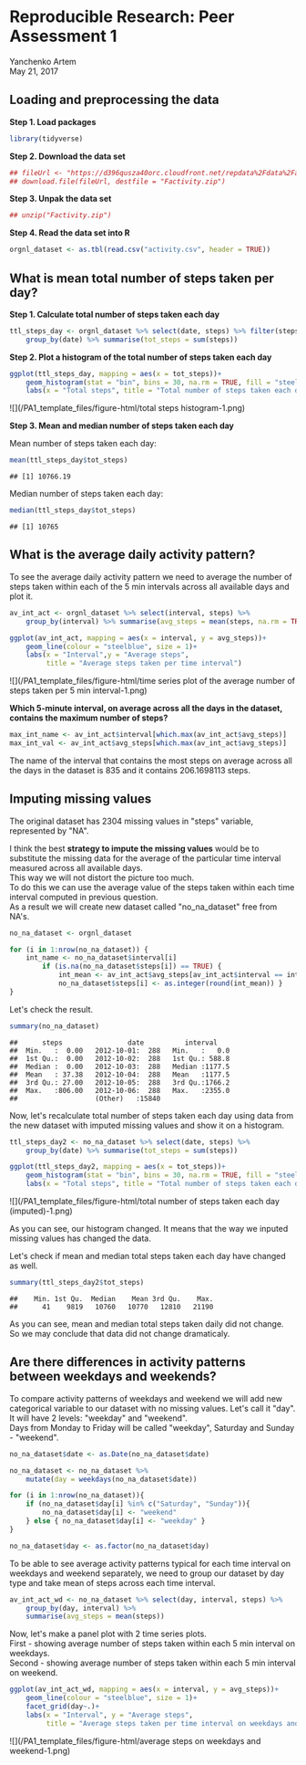 # Reproducible Research: Peer Assessment 1
Yanchenko Artem  
May 21, 2017  


## Loading and preprocessing the data

**Step 1. Load packages**  


```r
library(tidyverse)
```

**Step 2. Download the data set**  


```r
## fileUrl <- "https://d396qusza40orc.cloudfront.net/repdata%2Fdata%2Factivity.zip"
## download.file(fileUrl, destfile = "Factivity.zip")
```

**Step 3. Unpak the data set**  


```r
## unzip("Factivity.zip")
```

**Step 4. Read the data set into R**  


```r
orgnl_dataset <- as.tbl(read.csv("activity.csv", header = TRUE))
```

## What is mean total number of steps taken per day?

**Step 1. Calculate total number of steps taken each day**  


```r
ttl_steps_day <- orgnl_dataset %>% select(date, steps) %>% filter(steps != "NA") %>%
    group_by(date) %>% summarise(tot_steps = sum(steps))
```

**Step 2. Plot a histogram of the total number of steps taken each day**  


```r
ggplot(ttl_steps_day, mapping = aes(x = tot_steps))+
    geom_histogram(stat = "bin", bins = 30, na.rm = TRUE, fill = "steelblue")+
    labs(x = "Total steps", title = "Total number of steps taken each day")
```

![](/PA1_template_files/figure-html/total steps histogram-1.png)<!-- -->

**Step 3. Mean and median number of steps taken each day**  

Mean number of steps taken each day:  

```r
mean(ttl_steps_day$tot_steps)
```

```
## [1] 10766.19
```

Median number of steps taken each day:  

```r
median(ttl_steps_day$tot_steps)
```

```
## [1] 10765
```

## What is the average daily activity pattern?

To see the average daily activity pattern we need to average the number of steps taken within each of the 5 min intervals across all available days and plot it.


```r
av_int_act <- orgnl_dataset %>% select(interval, steps) %>%
    group_by(interval) %>% summarise(avg_steps = mean(steps, na.rm = TRUE))

ggplot(av_int_act, mapping = aes(x = interval, y = avg_steps))+
    geom_line(colour = "steelblue", size = 1)+
    labs(x = "Interval",y = "Average steps",
         title = "Average steps taken per time interval")
```

![](/PA1_template_files/figure-html/time series plot of the average number of steps taken per 5 min interval-1.png)<!-- -->

**Which 5-minute interval, on average across all the days in the dataset, contains the maximum number of steps?**  

```r
max_int_name <- av_int_act$interval[which.max(av_int_act$avg_steps)]
max_int_val <- av_int_act$avg_steps[which.max(av_int_act$avg_steps)]
```

The name of the interval that contains the most steps on average across all the days in the dataset is 835 and it contains 206.1698113 steps.

## Imputing missing values

The original dataset has 2304 missing values in "steps" variable, represented by "NA".  

I think the best **strategy to impute the missing values** would be to substitute the missing data for the average of the particular time interval measured across all available days.  
This way we will not distort the picture too much.  
To do this we can use the average value of the steps taken within each time interval computed in previous question.  
As a result we will create new dataset called "no_na_dataset" free from NA's.


```r
no_na_dataset <- orgnl_dataset

for (i in 1:nrow(no_na_dataset)) {
    int_name <- no_na_dataset$interval[i]
        if (is.na(no_na_dataset$steps[i]) == TRUE) {
            int_mean <- av_int_act$avg_steps[av_int_act$interval == int_name]
            no_na_dataset$steps[i] <- as.integer(round(int_mean)) }
}
```

Let's check the result.  

```r
summary(no_na_dataset)
```

```
##      steps                date          interval     
##  Min.   :  0.00   2012-10-01:  288   Min.   :   0.0  
##  1st Qu.:  0.00   2012-10-02:  288   1st Qu.: 588.8  
##  Median :  0.00   2012-10-03:  288   Median :1177.5  
##  Mean   : 37.38   2012-10-04:  288   Mean   :1177.5  
##  3rd Qu.: 27.00   2012-10-05:  288   3rd Qu.:1766.2  
##  Max.   :806.00   2012-10-06:  288   Max.   :2355.0  
##                   (Other)   :15840
```

Now, let's recalculate total number of steps taken each day using data from the new dataset with imputed missing values and show it on a histogram.  


```r
ttl_steps_day2 <- no_na_dataset %>% select(date, steps) %>%
    group_by(date) %>% summarise(tot_steps = sum(steps))

ggplot(ttl_steps_day2, mapping = aes(x = tot_steps))+
    geom_histogram(stat = "bin", bins = 30, na.rm = TRUE, fill = "steelblue")+
    labs(x = "Total steps", title = "Total number of steps taken each day (imputed)")
```

![](/PA1_template_files/figure-html/total number of steps taken each day (imputed)-1.png)<!-- -->

As you can see, our histogram changed. It means that the way we inputed missing values has changed the data.  


Let's check if mean and median total steps taken each day have changed as well.  

```r
summary(ttl_steps_day2$tot_steps)
```

```
##    Min. 1st Qu.  Median    Mean 3rd Qu.    Max. 
##      41    9819   10760   10770   12810   21190
```

As you can see, mean and median total steps taken daily did not change.  
So we may conclude that data did not change dramaticaly.  

## Are there differences in activity patterns between weekdays and weekends?

To compare activity patterns of weekdays and weekend we will add new categorical variable to our dataset with no missing values. Let's call it "day". It will have 2 levels: "weekday" and "weekend".  
Days from Monday to Friday will be called "weekday", Saturday and Sunday - "weekend".  


```r
no_na_dataset$date <- as.Date(no_na_dataset$date)

no_na_dataset <- no_na_dataset %>%
    mutate(day = weekdays(no_na_dataset$date))

for (i in 1:nrow(no_na_dataset)){
    if (no_na_dataset$day[i] %in% c("Saturday", "Sunday")){
        no_na_dataset$day[i] <- "weekend"
    } else { no_na_dataset$day[i] <- "weekday" }
}

no_na_dataset$day <- as.factor(no_na_dataset$day)
```

To be able to see average activity patterns typical for each time interval on weekdays and weekend separately, we need to group our dataset by day type and take mean of steps across each time interval.  


```r
av_int_act_wd <- no_na_dataset %>% select(day, interval, steps) %>%
    group_by(day, interval) %>%
    summarise(avg_steps = mean(steps))
```

Now, let's make a panel plot with 2 time series plots.  
First - showing average number of steps taken within each 5 min interval on weekdays.  
Second - showing average number of steps taken within each 5 min interval on weekend.


```r
ggplot(av_int_act_wd, mapping = aes(x = interval, y = avg_steps))+
    geom_line(colour = "steelblue", size = 1)+
    facet_grid(day~.)+
    labs(x = "Interval", y = "Average steps",
         title = "Average steps taken per time interval on weekdays and weekend")
```

![](/PA1_template_files/figure-html/average steps on weekdays and weekend-1.png)<!-- -->
